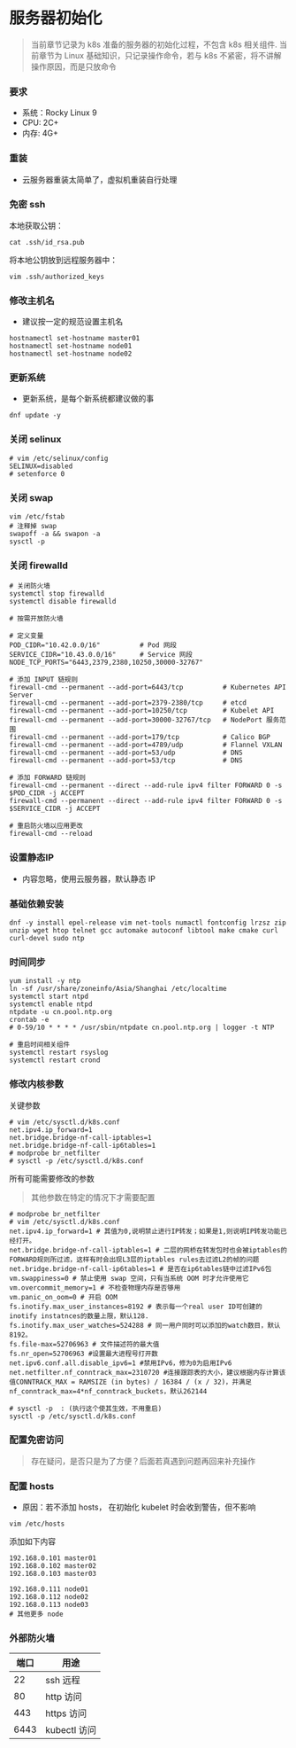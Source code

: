# 服务器初始化

> 当前章节记录为 k8s 准备的服务器的初始化过程，不包含 k8s 相关组件.
> 当前章节为 Linux 基础知识，只记录操作命令，若与 k8s 不紧密，将不讲解操作原因，而是只放命令

### 要求
- 系统：Rocky Linux 9
- CPU: 2C+
- 内存: 4G+

### 重装
- 云服务器重装太简单了，虚拟机重装自行处理

### 免密 ssh
本地获取公钥：
```shell
cat .ssh/id_rsa.pub
```
将本地公钥放到远程服务器中：
```shell
vim .ssh/authorized_keys
```

### 修改主机名
- 建议按一定的规范设置主机名
```shell
hostnamectl set-hostname master01
hostnamectl set-hostname node01
hostnamectl set-hostname node02
```

### 更新系统
- 更新系统，是每个新系统都建议做的事
```shell
dnf update -y
```

### 关闭 selinux
```shell
# vim /etc/selinux/config
SELINUX=disabled
# setenforce 0
```

### 关闭 swap
```shell
vim /etc/fstab
# 注释掉 swap
swapoff -a && swapon -a
sysctl -p
```

### 关闭 firewalld
```shell
# 关闭防火墙
systemctl stop firewalld
systemctl disable firewalld

# 按需开放防火墙

# 定义变量
POD_CIDR="10.42.0.0/16"          # Pod 网段
SERVICE_CIDR="10.43.0.0/16"      # Service 网段
NODE_TCP_PORTS="6443,2379,2380,10250,30000-32767"

# 添加 INPUT 链规则
firewall-cmd --permanent --add-port=6443/tcp          # Kubernetes API Server
firewall-cmd --permanent --add-port=2379-2380/tcp     # etcd
firewall-cmd --permanent --add-port=10250/tcp         # Kubelet API
firewall-cmd --permanent --add-port=30000-32767/tcp   # NodePort 服务范围
firewall-cmd --permanent --add-port=179/tcp           # Calico BGP
firewall-cmd --permanent --add-port=4789/udp          # Flannel VXLAN
firewall-cmd --permanent --add-port=53/udp            # DNS
firewall-cmd --permanent --add-port=53/tcp            # DNS

# 添加 FORWARD 链规则
firewall-cmd --permanent --direct --add-rule ipv4 filter FORWARD 0 -s $POD_CIDR -j ACCEPT
firewall-cmd --permanent --direct --add-rule ipv4 filter FORWARD 0 -s $SERVICE_CIDR -j ACCEPT

# 重启防火墙以应用更改
firewall-cmd --reload
```



### 设置静态IP
- 内容忽略，使用云服务器，默认静态 IP



### 基础依赖安装
```shell
dnf -y install epel-release vim net-tools numactl fontconfig lrzsz zip unzip wget htop telnet gcc automake autoconf libtool make cmake curl curl-devel sudo ntp
```

### 时间同步
```shell
yum install -y ntp
ln -sf /usr/share/zoneinfo/Asia/Shanghai /etc/localtime
systemctl start ntpd
systemctl enable ntpd
ntpdate -u cn.pool.ntp.org
crontab -e
# 0-59/10 * * * * /usr/sbin/ntpdate cn.pool.ntp.org | logger -t NTP

# 重启时间相关组件
systemctl restart rsyslog
systemctl restart crond
```


### 修改内核参数
关键参数
```shell
# vim /etc/sysctl.d/k8s.conf
net.ipv4.ip_forward=1
net.bridge.bridge-nf-call-iptables=1
net.bridge.bridge-nf-call-ip6tables=1
# modprobe br_netfilter
# sysctl -p /etc/sysctl.d/k8s.conf
```

所有可能需要修改的参数
> 其他参数在特定的情况下才需要配置
```shell
# modprobe br_netfilter
# vim /etc/sysctl.d/k8s.conf
net.ipv4.ip_forward=1 # 其值为0,说明禁止进行IP转发；如果是1,则说明IP转发功能已经打开。
net.bridge.bridge-nf-call-iptables=1 # 二层的网桥在转发包时也会被iptables的FORWARD规则所过滤，这样有时会出现L3层的iptables rules去过滤L2的帧的问题
net.bridge.bridge-nf-call-ip6tables=1 # 是否在ip6tables链中过滤IPv6包
vm.swappiness=0 # 禁止使用 swap 空间，只有当系统 OOM 时才允许使用它
vm.overcommit_memory=1 # 不检查物理内存是否够用
vm.panic_on_oom=0 # 开启 OOM
fs.inotify.max_user_instances=8192 # 表示每一个real user ID可创建的inotify instatnces的数量上限，默认128.
fs.inotify.max_user_watches=524288 # 同一用户同时可以添加的watch数目，默认8192。
fs.file-max=52706963 # 文件描述符的最大值
fs.nr_open=52706963 #设置最大进程号打开数
net.ipv6.conf.all.disable_ipv6=1 #禁用IPv6，修为0为启用IPv6
net.netfilter.nf_conntrack_max=2310720 #连接跟踪表的大小，建议根据内存计算该值CONNTRACK_MAX = RAMSIZE (in bytes) / 16384 / (x / 32)，并满足nf_conntrack_max=4*nf_conntrack_buckets，默认262144
```
```shell
# sysctl -p  : (执行这个使其生效，不用重启)
sysctl -p /etc/sysctl.d/k8s.conf
```


### 配置免密访问
> 存在疑问，是否只是为了方便？后面若真遇到问题再回来补充操作

### 配置 hosts
- 原因：若不添加 hosts， 在初始化 kubelet 时会收到警告，但不影响
```shell
vim /etc/hosts
```

添加如下内容
```shell
192.168.0.101 master01
192.168.0.102 master02
192.168.0.103 master03

192.168.0.111 node01
192.168.0.112 node02
192.168.0.113 node03
# 其他更多 node
```

### 外部防火墙
| 端口   | 用途         |
|------|------------|
| 22   | ssh 远程     |
| 80   | http 访问    |
| 443  | https 访问   |
| 6443 | kubectl 访问 |
